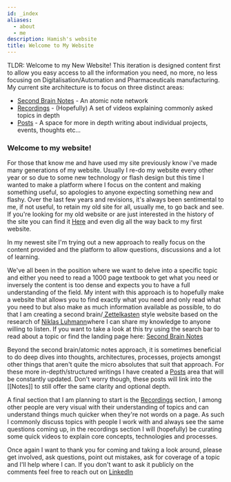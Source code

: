 ```yaml
---
id: _index
aliases:
  - about
  - me
description: Hamish's website
title: Welcome to My Website
---
```


TLDR:
Welcome to my New Website! This iteration is designed content first to allow you easy access to all the information you need, no more, no less focusing on Digitalisation/Automation and Pharmaceuticals manufacturing.
My current site architecture is to focus on three distinct areas:
- [Second Brain Notes](/Notes/Notes.md) - An atomic note network
- [Recordings](/Recordings/Recordings.md) - (Hopefully) A set of videos explaining commonly asked topics in depth
- [Posts](/Posts/) - A space for more in depth writing about individual projects, events, thoughts etc...


### Welcome to my website! 
For those that know me and have used my site previously know i've made many generations of my website. Usually I re-do my website every other year or so due to some new technology or flash design but this time I wanted to make a platform where I focus on the content and making something useful, so apologies to anyone expecting something new and flashy. 
Over the last few years and revisions, it's always been sentimental to me, if not useful, to retain my old site for all, usually me, to go back and see. If you're looking for my old website or are just interested in the history of the site you can find it [Here](https://hammie217.github.io/oldSite/index.html) and even dig all the way back to my first website.

In my newest site I'm trying out a new approach to really focus on the content provided and the platform to allow questions, discussions and a lot of learning.

We've all been in the position where we want to delve into a specific topic and either you need to read a 1000 page textbook to get what you need or inversely the content is too dense and expects you to have a full understanding of the field. My intent with this approach is to hopefully make a website that allows you to find exactly what you need and only read what you need to but also make as much information available as possible, to do that I am creating a second brain/[ Zettelkasten](https://en.wikipedia.org/wiki/Zettelkasten) style website based on the research of [ Niklas Luhmann](https://en.wikipedia.org/wiki/Niklas_Luhmann)where I can share my knowledge to anyone willing to listen. If you want to take a look at this try using the search bar to read about a topic or find the landing page here: [Second Brain Notes](/Notes/Notes.md) 

Beyond the second brain/atomic notes approach, it is sometimes beneficial to do deep dives into thoughts, architectures, processes, projects amongst other things that aren't quite the micro absolutes that suit that approach. For these more in-depth/structured writings I have created a [Posts](/Posts/) area that will be constantly updated. Don't worry though, these posts will link into the [[Notes]] to still offer the same clarity and optional depth.

A final section that I am planning to start is the [Recordings](/Recordings/Recordings.md) section, I among other people are very visual with their understanding of topics and can understand things much quicker when they're not words on a page. As such I commonly discuss topics with people I work with and always see the same questions coming up, in the recordings section I will (hopefully) be curating some quick videos to explain core concepts, technologies and processes.

Once again I want to thank you for coming and taking a look around, please get involved, ask questions, point out mistakes, ask for coverage of a topic and I'll help where I can. If you don't want to ask it publicly on the comments feel free to reach out on [LinkedIn](https://www.linkedin.com/in/hamish-sams-2ba767153/)